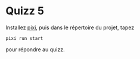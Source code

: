 # Quizz 5

Installez [pixi], puis dans le répertoire du projet, tapez

    pixi run start

pour répondre au quizz.

[pixi]: https://pixi.sh/latest/
